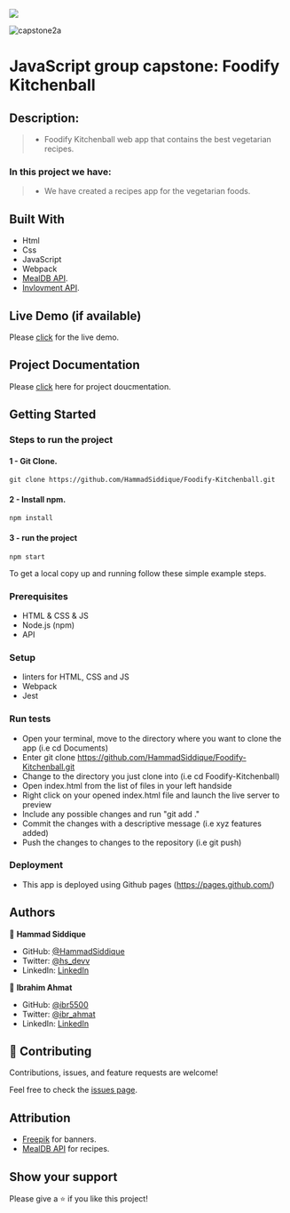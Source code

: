 ![](https://img.shields.io/badge/Microverse-blueviolet)

![capstone2a](https://user-images.githubusercontent.com/67911212/170739714-f1f1df25-d467-40f9-92dc-aa3e425f2ec0.jpg)


# JavaScript group capstone: Foodify Kitchenball

## Description:

> - Foodify Kitchenball web app that contains the best vegetarian recipes.

### In this project we have:

> - We have created a recipes app for the vegetarian foods.

## Built With

- Html
- Css
- JavaScript
- Webpack
- [MealDB API](https://www.themealdb.com/api.php).
- [Invlovment API](https://www.notion.so/microverse/Involvement-API-869e60b5ad104603aa6db59e08150270).

## Live Demo (if available)

Please [click](https://hammadsiddique.github.io/Foodify-Kitchenball/index.html) for the live demo.

## Project Documentation

Please [click](https://drive.google.com/file/d/12zMiJL3Q1pRRYAOLt1LZQI2cSEfcqXL9/view?usp=sharing) here for project doucmentation.

## Getting Started

### Steps to run the project

#### 1 - Git Clone.

```
git clone https://github.com/HammadSiddique/Foodify-Kitchenball.git
```

#### 2 - Install npm.

```
npm install
```

#### 3 - run the project

```
npm start
```

To get a local copy up and running follow these simple example steps.

### Prerequisites

- HTML & CSS & JS
- Node.js (npm)
- API

### Setup

- linters for HTML, CSS and JS
- Webpack
- Jest

### Run tests

- Open your terminal, move to the directory where you want to clone the app (i.e cd Documents)
- Enter git clone https://github.com/HammadSiddique/Foodify-Kitchenball.git
- Change to the directory you just clone into (i.e cd Foodify-Kitchenball)
- Open index.html from the list of files in your left handside
- Right click on your opened index.html file and launch the live server to preview
- Include any possible changes and run "git add ."
- Commit the changes with a descriptive message (i.e xyz features added)
- Push the changes to changes to the repository (i.e git push)

### Deployment

- This app is deployed using Github pages (https://pages.github.com/)

## Authors

👤 **Hammad Siddique**

- GitHub: [@HammadSiddique](https://github.com/HammadSiddique)
- Twitter: [@hs_devv](https://twitter.com/hs_devv)
- LinkedIn: [LinkedIn](https://www.linkedin.com/in/hammad-siddique-6a5469231/)

👤 **Ibrahim Ahmat**

- GitHub: [@ibr5500](https://github.com/ibr5500)
- Twitter: [@ibr_ahmat](https://twitter.com/ibr_ahmat)
- LinkedIn: [LinkedIn](https://www.linkedin.com/in/ibrahim-ahmat-b5513b1a6/)

## 🤝 Contributing

Contributions, issues, and feature requests are welcome!

Feel free to check the [issues page](../../issues/).

## Attribution

- [Freepik](https://www.freepik.com/) for banners.
- [MealDB API](https://www.themealdb.com/api.php) for recipes.

## Show your support

Please give a ⭐️ if you like this project!
